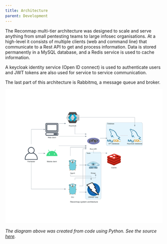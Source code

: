 ```yaml
---
title: Architecture
parent: Development
---
```


The Reconmap multi-tier architecture was designed to scale and serve anything from small pentesting teams to large infosec organisations. At a high-level it consists of multiple clients (web and command line) that communicate to a Rest API to get and process information. Data is stored permanently in a MySQL database, and a Redis service is used to cache information.

A keycloak identity service (Open ID connect) is used to authenticate users and JWT tokens are also used for service to service communication.

The last part of this architecture is Rabbitmq, a message queue and broker.

![Reconmap architecture](https://raw.githubusercontent.com/reconmap/architecture-diagrams/main/reconmap_system_architecture.png)

_The diagram above was created from code using Python. See the source [here](https://github.com/reconmap/architecture-diagrams)._
